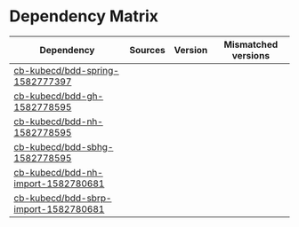 # Dependency Matrix

Dependency | Sources | Version | Mismatched versions
---------- | ------- | ------- | -------------------
[cb-kubecd/bdd-spring-1582777397](https://github.com/cb-kubecd/bdd-spring-1582777397.git) |  | []() | 
[cb-kubecd/bdd-gh-1582778595](https://github.com/cb-kubecd/bdd-gh-1582778595.git) |  | []() | 
[cb-kubecd/bdd-nh-1582778595](https://github.com/cb-kubecd/bdd-nh-1582778595.git) |  | []() | 
[cb-kubecd/bdd-sbhg-1582778595](https://github.com/cb-kubecd/bdd-sbhg-1582778595.git) |  | []() | 
[cb-kubecd/bdd-nh-import-1582780681](https://github.com/cb-kubecd/bdd-nh-import-1582780681.git) |  | []() | 
[cb-kubecd/bdd-sbrp-import-1582780681](https://github.com/cb-kubecd/bdd-sbrp-import-1582780681.git) |  | []() | 
